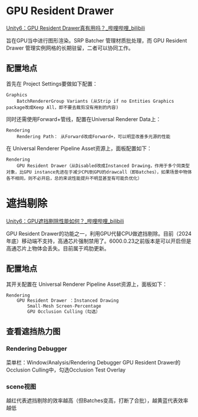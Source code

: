 # GPU Resident Drawer

[Unity6：GPU Resident Drawer真有用吗？_哔哩哔哩_bilibili](https://www.bilibili.com/video/BV18QqtYaE3y)

旨在GPU当中进行图形渲染。SRP Batcher 管理材质批处理，而 GPU Resident Drawer 管理实例网格的长期驻留，二者可以协同工作。

## 配置地点

首先在 Project Settings要做如下配置：

```
Graphics
    BatchRendererGroup Variants (从Strip if no Entities Graphics package改成Keep All，即不要去裁剪没有用到的内容)
```

同时还需使用Forward+管线，配置在Universal Renderer Data上：

```
Rendering
    Rendering Path： 从Forward改成Forward+，可以明显改善多光源的性能
```

在 Universal Renderer Pipeline Asset资源上，面板配置如下：

```
Rendering
    GPU Resident Drawer（从Disabled改成Instanced Drawing，作用于多个同类型对象，比GPU instance先进在于减少CPU到GPU的drawcall（即Batches），如果场景中物体各不相同，则不必开启，总的来说性能提升不明显甚至有可能负优化）
```

# 遮挡剔除

[Unity6：GPU遮挡剔除性能如何？_哔哩哔哩_bilibili](https://www.bilibili.com/video/BV1TpkQYMEwf/)

GPU Resident Drawer的功能之一，利用GPU代替CPU做遮挡剔除。目前（2024年底）移动端不支持，高通芯片强制禁用了。6000.0.23之前版本是可以开启但是高通芯片上物体会丢失。目前属于鸡肋更新。

## 配置地点

其开关配置在 Universal Renderer Pipeline Asset资源上，面板如下：

```c
Rendering
    GPU Resident Drawer ：Instanced Drawing
    	Small-Mesh Screen-Percentage
    	GPU Occlusion Culling（勾选）
```

## 查看遮挡热力图

### Rendering Debugger

菜单栏：Window/Analysis/Rendering Debugger
GPU Resident Drawer的Occlusion Culling中，勾选Occlusion Test Overlay

### scene视图

越红代表遮挡剔除的效率越高（但Batches变高，打断了合批），越黄蓝代表效率越低
